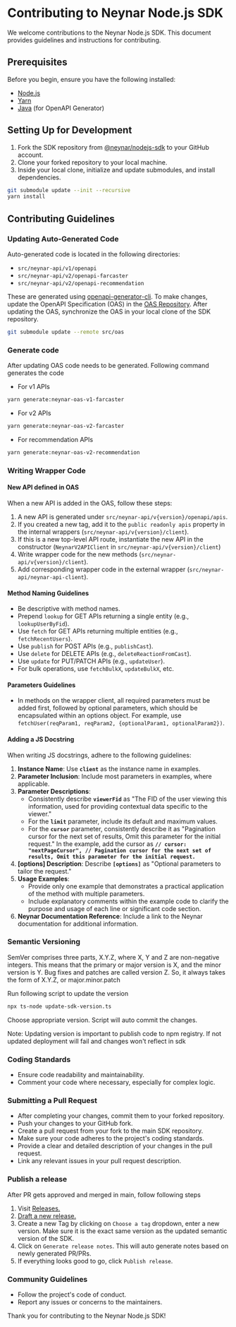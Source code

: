 # Contributing to Neynar Node.js SDK

We welcome contributions to the Neynar Node.js SDK. This document provides guidelines and instructions for contributing.

## Prerequisites

Before you begin, ensure you have the following installed:

- [Node.js](https://nodejs.org/en/download/)
- [Yarn](https://classic.yarnpkg.com/lang/en/docs/install)
- [Java](https://www.oracle.com/java/technologies/javase-jdk11-downloads.html) (for OpenAPI Generator)

## Setting Up for Development

1. Fork the SDK repository from [@neynar/nodejs-sdk](https://github.com/neynarxyz/nodejs-sdk) to your GitHub account.
2. Clone your forked repository to your local machine.
3. Inside your local clone, initialize and update submodules, and install dependencies.

```bash
git submodule update --init --recursive
yarn install
```

## Contributing Guidelines

### Updating Auto-Generated Code

Auto-generated code is located in the following directories:

- `src/neynar-api/v1/openapi`
- `src/neynar-api/v2/openapi-farcaster`
- `src/neynar-api/v2/openapi-recommendation`

These are generated using [openapi-generator-cli](https://github.com/OpenAPITools/openapi-generator-cli). To make changes, update the OpenAPI Specification (OAS) in the [OAS Repository](https://github.com/neynarxyz/oas). After updating the OAS, synchronize the OAS in your local clone of the SDK repository.

```bash
git submodule update --remote src/oas
```

### Generate code

After updating OAS code needs to be generated. Following command generates the code

- For v1 APIs
```bash
yarn generate:neynar-oas-v1-farcaster
```
-  For v2 APIs
```bash
yarn generate:neynar-oas-v2-farcaster
```
- For recommendation APIs
```bash
yarn generate:neynar-oas-v2-recommendation
```

### Writing Wrapper Code

#### New API defined in OAS

When a new API is added in the OAS, follow these steps:

1. A new API is generated under `src/neynar-api/v{version}/openapi/apis`.
2. If you created a new tag, add it to the `public readonly apis` property in the internal wrappers (`src/neynar-api/v{version}/client`).
3. If this is a new top-level API route, instantiate the new API in the constructor (`NeynarV2APIClient` in `src/neynar-api/v{version}/client`)
4. Write wrapper code for the new methods (`src/neynar-api/v{version}/client`).
5. Add corresponding wrapper code in the external wrapper (`src/neynar-api/neynar-api-client`).

#### Method Naming Guidelines

- Be descriptive with method names.
- Prepend `lookup` for GET APIs returning a single entity (e.g., `lookupUserByFid`).
- Use `fetch` for GET APIs returning multiple entities (e.g., `fetchRecentUsers`).
- Use `publish` for POST APIs (e.g., `publishCast`).
- Use `delete` for DELETE APIs (e.g., `deleteReactionFromCast`).
- Use `update` for PUT/PATCH APIs (e.g., `updateUser`).
- For bulk operations, use `fetchBulkX`, `updateBulkX`, etc.

#### Parameters Guidelines

- In methods on the wrapper client, all required parameters must be added first, followed by optional parameters, which should be encapsulated within an options object. For example, use `fetchUser(reqParam1, reqParam2, {optionalParam1, optionalParam2})`.

#### Adding a JS Docstring

When writing JS docstrings, adhere to the following guidelines:

1. **Instance Name**: Use **`client`** as the instance name in examples.
2. **Parameter Inclusion**: Include most parameters in examples, where applicable.
3. **Parameter Descriptions**:
   - Consistently describe **`viewerFid`** as "The FID of the user viewing this information, used for providing contextual data specific to the viewer."
   - For the **`limit`** parameter, include its default and maximum values.
   - For the **`cursor`** parameter, consistently describe it as "Pagination cursor for the next set of results, Omit this parameter for the initial request." In the example, add the cursor as **`// cursor: "nextPageCursor", // Pagination cursor for the next set of results, Omit this parameter for the initial request.`**
4. **[options] Description**: Describe **`[options]`** as "Optional parameters to tailor the request."
5. **Usage Examples**:
   - Provide only one example that demonstrates a practical application of the method with multiple parameters.
   - Include explanatory comments within the example code to clarify the purpose and usage of each line or significant code section.
6. **Neynar Documentation Reference**: Include a link to the Neynar documentation for additional information.

### Semantic Versioning

SemVer comprises three parts, X.Y.Z, where X, Y and Z are non-negative integers. This means that the primary or major version is X, and the minor version is Y. Bug fixes and patches are called version Z. So, it always takes the form of X.Y.Z, or major.minor.patch

Run following script to update the version

```bash
npx ts-node update-sdk-version.ts
```

Choose appropriate version. Script will auto commit the changes.

Note: Updating version is important to publish code to npm registry. If not updated deployment will fail and changes won't reflect in sdk

### Coding Standards

- Ensure code readability and maintainability.
- Comment your code where necessary, especially for complex logic.

### Submitting a Pull Request

- After completing your changes, commit them to your forked repository.
- Push your changes to your GitHub fork.
- Create a pull request from your fork to the main SDK repository.
- Make sure your code adheres to the project's coding standards.
- Provide a clear and detailed description of your changes in the pull request.
- Link any relevant issues in your pull request description.

### Publish a release

After PR gets approved and merged in main, follow following steps

1. Visit [Releases.](https://github.com/neynarxyz/nodejs-sdk/releases)
2. [Draft a new release.](https://github.com/neynarxyz/nodejs-sdk/releases/new)
3. Create a new Tag by clicking on `Choose a tag` dropdown, enter a new version. Make sure it is the exact same version as the updated semantic version of the SDK.
4. Click on `Generate release notes`. This will auto generate notes based on newly generated PR/PRs.
5. If everything looks good to go, click `Publish release`.

### Community Guidelines

- Follow the project's code of conduct.
- Report any issues or concerns to the maintainers.

Thank you for contributing to the Neynar Node.js SDK!
